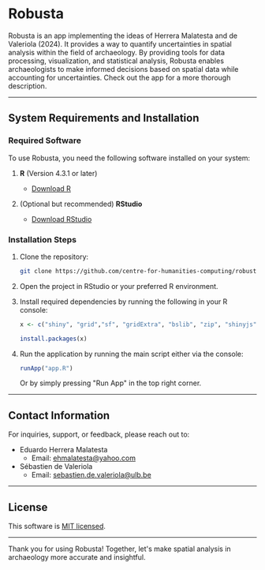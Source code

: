# Robusta

Robusta is an app implementing the ideas of Herrera Malatesta and de Valeriola (2024). It provides a way to quantify uncertainties in spatial analysis within the field of archaeology. By providing tools for data processing, visualization, and statistical analysis, Robusta enables archaeologists to make informed decisions based on spatial data while accounting for uncertainties. Check out the app for a more thorough description.

---

## System Requirements and Installation

### Required Software
To use Robusta, you need the following software installed on your system:

1. **R** (Version 4.3.1 or later)
   - [Download R](https://cran.r-project.org/)
   
2. (Optional but recommended) **RStudio** 
   - [Download RStudio](https://posit.co/download/rstudio-desktop/)

### Installation Steps
1. Clone the repository:
   ```bash
   git clone https://github.com/centre-for-humanities-computing/robusta_webapp.git
   ```

2. Open the project in RStudio or your preferred R environment.

3. Install required dependencies by running the following in your R console:
   ```R
   x <- c("shiny", "grid","sf", "gridExtra", "bslib", "zip", "shinyjs", "markdown")
   
   install.packages(x)
   ```
 
4. Run the application by running the main script either via the console:
   ```R
   runApp("app.R")
   ```
   Or by simply pressing "Run App" in the top right corner. 

---

## Contact Information

For inquiries, support, or feedback, please reach out to:

- Eduardo Herrera Malatesta
  - Email: ehmalatesta@yahoo.com
- Sébastien de Valeriola
  - Email: sebastien.de.valeriola@ulb.be

---

## License ##
This software is [MIT licensed](./LICENSE.txt).


---

Thank you for using Robusta! Together, let's make spatial analysis in archaeology more accurate and insightful.

